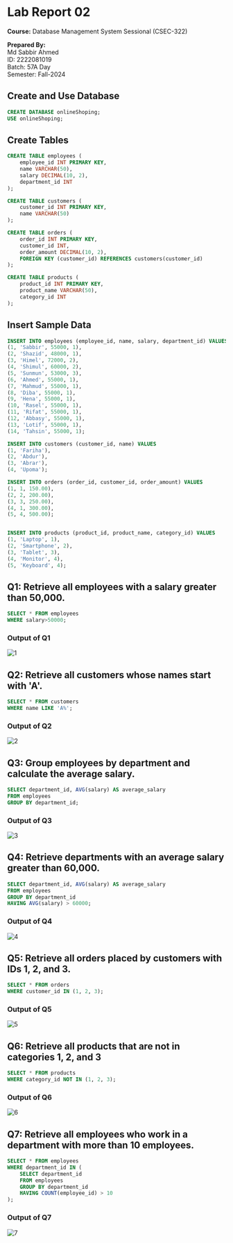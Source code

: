 # Lab Report 02
**Course:** Database Management System Sessional (CSEC-322)<br />

**Prepared By:**<br />
Md Sabbir Ahmed<br />
ID: 2222081019<br />
Batch: 57A Day<br />
Semester: Fall-2024<br />

## Create and Use Database
```sql
CREATE DATABASE onlineShoping;
USE onlineShoping;
```

## Create Tables
```sql
CREATE TABLE employees (
    employee_id INT PRIMARY KEY,
    name VARCHAR(50),
    salary DECIMAL(10, 2),
    department_id INT
);

CREATE TABLE customers (
    customer_id INT PRIMARY KEY,
    name VARCHAR(50)
);

CREATE TABLE orders (
    order_id INT PRIMARY KEY,
    customer_id INT,
    order_amount DECIMAL(10, 2),
    FOREIGN KEY (customer_id) REFERENCES customers(customer_id)
);

CREATE TABLE products (
    product_id INT PRIMARY KEY,
    product_name VARCHAR(50),
    category_id INT
);
```

## Insert Sample Data
```sql
INSERT INTO employees (employee_id, name, salary, department_id) VALUES
(1, 'Sabbir', 55000, 1),
(2, 'Shazid', 48000, 1),
(3, 'Himel', 72000, 2),
(4, 'Shimul', 60000, 2),
(5, 'Sunmun', 53000, 3),
(6, 'Ahmed', 55000, 1),
(7, 'Mahmud', 55000, 1),
(8, 'Diba', 55000, 1),
(9, 'Hena', 55000, 1),
(10, 'Rasel', 55000, 1),
(11, 'Rifat', 55000, 1),
(12, 'Abbasy', 55000, 1),
(13, 'Lotif', 55000, 1),
(14, 'Tahsin', 55000, 1);

INSERT INTO customers (customer_id, name) VALUES
(1, 'Fariha'),
(2, 'Abdur'),
(3, 'Abrar'),
(4, 'Upoma');

INSERT INTO orders (order_id, customer_id, order_amount) VALUES
(1, 1, 150.00),
(2, 2, 200.00),
(3, 3, 250.00),
(4, 1, 300.00),
(5, 4, 500.00);


INSERT INTO products (product_id, product_name, category_id) VALUES
(1, 'Laptop', 1),
(2, 'Smartphone', 2),
(3, 'Tablet', 3),
(4, 'Monitor', 4),
(5, 'Keyboard', 4);
```

## Q1: Retrieve all employees with a salary greater than 50,000.
```sql
SELECT * FROM employees
WHERE salary>50000;
```
### Output of Q1
![1](https://github.com/user-attachments/assets/6dae2483-ee24-4267-95ec-fd36b5c07c32)

## Q2: Retrieve all customers whose names start with 'A'.
```sql
SELECT * FROM customers
WHERE name LIKE 'A%';
```
### Output of Q2
![2](https://github.com/user-attachments/assets/0b7f3b90-845f-425e-8d98-ae59d4b96427)

## Q3: Group employees by department and calculate the average salary.
```sql
SELECT department_id, AVG(salary) AS average_salary
FROM employees
GROUP BY department_id;
```
### Output of Q3
![3](https://github.com/user-attachments/assets/4518b128-a5c5-4ef9-8861-26ef5021b889)

## Q4: Retrieve departments with an average salary greater than 60,000.
```sql
SELECT department_id, AVG(salary) AS average_salary
FROM employees
GROUP BY department_id
HAVING AVG(salary) > 60000;
```
### Output of Q4
![4](https://github.com/user-attachments/assets/1b1d3598-a6dc-47ae-a3c8-9a10f8bddea3)

## Q5: Retrieve all orders placed by customers with IDs 1, 2, and 3.
```sql
SELECT * FROM orders
WHERE customer_id IN (1, 2, 3);
```
### Output of Q5
![5](https://github.com/user-attachments/assets/b3a9c3d6-26aa-4d70-97c6-2ff733a53797)

## Q6: Retrieve all products that are not in categories 1, 2, and 3
```sql
SELECT * FROM products
WHERE category_id NOT IN (1, 2, 3);
```
### Output of Q6
![6](https://github.com/user-attachments/assets/1d59f13b-357e-473e-95c7-c1842251629b)

## Q7: Retrieve all employees who work in a department with more than 10 employees.
```sql
SELECT * FROM employees
WHERE department_id IN (
    SELECT department_id
    FROM employees
    GROUP BY department_id
    HAVING COUNT(employee_id) > 10
);
```
### Output of Q7
![7](https://github.com/user-attachments/assets/83b1d178-3b9d-43ff-ab7e-7ef7cc918b55)
